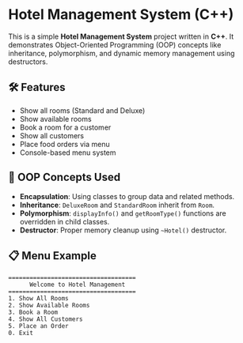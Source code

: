 # Hotel Management System (C++)

This is a simple **Hotel Management System** project written in **C++**. It demonstrates Object-Oriented Programming (OOP) concepts like inheritance, polymorphism, and dynamic memory management using destructors.

## 🛠️ Features

- Show all rooms (Standard and Deluxe)
- Show available rooms
- Book a room for a customer
- Show all customers
- Place food orders via menu
- Console-based menu system

## 🧱 OOP Concepts Used

- **Encapsulation**: Using classes to group data and related methods.
- **Inheritance**: `DeluxeRoom` and `StandardRoom` inherit from `Room`.
- **Polymorphism**: `displayInfo()` and `getRoomType()` functions are overridden in child classes.
- **Destructor**: Proper memory cleanup using `~Hotel()` destructor.

## 📋 Menu Example

```plaintext
====================================
      Welcome to Hotel Management
====================================
1. Show All Rooms
2. Show Available Rooms
3. Book a Room
4. Show All Customers
5. Place an Order
0. Exit
